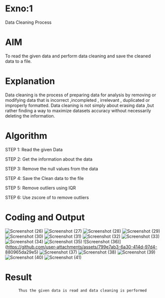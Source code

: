 # Exno:1
Data Cleaning Process

# AIM
To read the given data and perform data cleaning and save the cleaned data to a file.

# Explanation
Data cleaning is the process of preparing data for analysis by removing or modifying data that is incorrect ,incompleted , irrelevant , duplicated or improperly formatted. Data cleaning is not simply about erasing data ,but rather finding a way to maximize datasets accuracy without necessarily deleting the information.

# Algorithm
STEP 1: Read the given Data

STEP 2: Get the information about the data

STEP 3: Remove the null values from the data

STEP 4: Save the Clean data to the file

STEP 5: Remove outliers using IQR

STEP 6: Use zscore of to remove outliers

# Coding and Output
![Screenshot (26)](https://github.com/user-attachments/assets/2938cce0-1175-4f76-917e-126e03ed480e)
![Screenshot (27)](https://github.com/user-attachments/assets/8a351c41-5ec2-49d7-a96d-f912aa477be1)
![Screenshot (28)](https://github.com/user-attachments/assets/9564ae64-0685-43b0-ac70-4264e460142c)
![Screenshot (29)](https://github.com/user-attachments/assets/79f22708-21bf-4d68-989b-ddfeb2404257)
![Screenshot (30)](https://github.com/user-attachments/assets/dcccd8a8-8513-4e2b-bf03-17c87f2690ae)
![Screenshot (31)](https://github.com/user-attachments/assets/c3a72b45-55cb-47d9-9413-3bf88f07e0fd)
![Screenshot (32)](https://github.com/user-attachments/assets/9ffe47af-59a2-4c2e-ae7a-b6751d5e28b9)
![Screenshot (33)](https://github.com/user-attachments/assets/59d200a5-a391-4c87-8324-906f0b91cc30)
![Screenshot (34)](https://github.com/user-attachments/assets/32e32d5c-add0-41ed-82bf-9615d4ebdd48)
![Screenshot (35)](https://github.com/user-attachments/assets/67198361-5441-4ed6-a60e-8ae268829c89)
![Screenshot (36)](https://github.com/user-attachments/assets/799e7ab3-6a30-414d-97d4-
880965da29e5)
![Screenshot (37)](https://github.com/user-attachments/assets/7862aea3-8f68-4234-a246-9ab964fd1708)
![Screenshot (38)](https://github.com/user-attachments/assets/a6275271-cad4-4184-bfe4-4d273fdefe1f)
![Screenshot (39)](https://github.com/user-attachments/assets/24e6c007-d2ff-443f-8b2d-9d13cab64547)
![Screenshot (40)](https://github.com/user-attachments/assets/11654d5a-041f-40b9-8e96-403d1df6ff14)
![Screenshot (41)](https://github.com/user-attachments/assets/16f3e268-853b-4917-9d53-8c8ec5878b2e)
















   

         
# Result
          Thus the given data is read and data cleaning is performed
